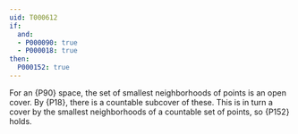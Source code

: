 ```yaml
---
uid: T000612
if:
  and:
  - P000090: true
  - P000018: true
then:
  P000152: true
---
```


For an {P90} space, the set of smallest neighborhoods of points is an open cover.
By {P18}, there is a countable subcover of these.
This is in turn a cover by the smallest neighborhoods of a countable set of points, so {P152} holds.
